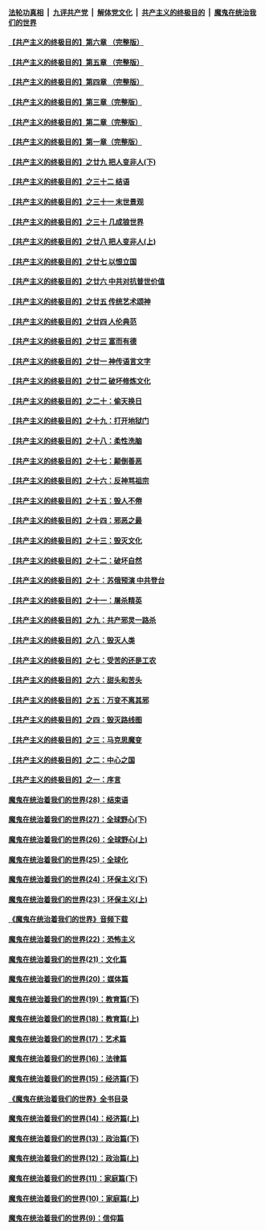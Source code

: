 ####  [法轮功真相](../../../../basic/blob/master/README.md?t=05110631) &nbsp;|&nbsp; [九评共产党](../../../../9ping.md/blob/master/README.md?t=05110631) &nbsp;|&nbsp; [解体党文化](../../../../jtdwh.md/blob/master/README.md?t=05110631)  &nbsp;|&nbsp; [共产主义的终极目的](../../../../gczydzjmd.md/blob/master/README.md?t=05110631) &nbsp;|&nbsp; [魔鬼在统治我们的世界](../../../../mgztzwmdsj.md/blob/master/README.md?t=05110631) 

#### [【共产主义的终极目的】第六章 （完整版）](../pages/nsc422/n11428913.md?t=05110631) 

#### [【共产主义的终极目的】第五章 （完整版）](../pages/nsc422/n11428912.md?t=05110631) 

#### [【共产主义的终极目的】第四章 （完整版）](../pages/nsc422/n11428907.md?t=05110631) 

#### [【共产主义的终极目的】第三章（完整版）](../pages/nsc422/n11428848.md?t=05110631) 

#### [【共产主义的终极目的】第二章（完整版）](../pages/nsc422/n11428831.md?t=05110631) 

#### [【共产主义的终极目的】第一章（完整版）](../pages/nsc422/n11417651.md?t=05110631) 

#### [【共产主义的终极目的】之廿九 把人变非人(下)](../pages/nsc422/n11344140.md?t=05110631) 

#### [【共产主义的终极目的】之三十二 结语](../pages/nsc422/n11360535.md?t=05110631) 

#### [【共产主义的终极目的】之三十一 末世景观](../pages/nsc422/n11351129.md?t=05110631) 

#### [【共产主义的终极目的】之三十 几成狼世界](../pages/nsc422/n11348280.md?t=05110631) 

#### [【共产主义的终极目的】之廿八 把人变非人(上)](../pages/nsc422/n11340492.md?t=05110631) 

#### [【共产主义的终极目的】之廿七 以恨立国](../pages/nsc422/n11336944.md?t=05110631) 

#### [【共产主义的终极目的】之廿六 中共对抗普世价值](../pages/nsc422/n11324785.md?t=05110631) 

#### [【共产主义的终极目的】之廿五 传统艺术颂神](../pages/nsc422/n11296396.md?t=05110631) 

#### [【共产主义的终极目的】之廿四 人伦典范](../pages/nsc422/n11296397.md?t=05110631) 

#### [【共产主义的终极目的】之廿三 富而有德](../pages/nsc422/n11283598.md?t=05110631) 

#### [【共产主义的终极目的】之廿一 神传语言文字](../pages/nsc422/n11263265.md?t=05110631) 

#### [【共产主义的终极目的】之廿二 破坏修炼文化](../pages/nsc422/n11245728.md?t=05110631) 

#### [【共产主义的终极目的】之二十：偷天换日](../pages/nsc422/n11238846.md?t=05110631) 

#### [【共产主义的终极目的】之十九：打开地狱门](../pages/nsc422/n11206376.md?t=05110631) 

#### [【共产主义的终极目的】之十八：柔性洗脑](../pages/nsc422/n11199994.md?t=05110631) 

#### [【共产主义的终极目的】之十七：颠倒善恶](../pages/nsc422/n11179782.md?t=05110631) 

#### [【共产主义的终极目的】之十六：反神骂祖宗](../pages/nsc422/n11166798.md?t=05110631) 

#### [【共产主义的终极目的】之十五：毁人不倦](../pages/nsc422/n11166792.md?t=05110631) 

#### [【共产主义的终极目的】之十四：邪恶之最](../pages/nsc422/n11150249.md?t=05110631) 

#### [【共产主义的终极目的】之十三：毁灭文化](../pages/nsc422/n11135227.md?t=05110631) 

#### [【共产主义的终极目的】之十二：破坏自然](../pages/nsc422/n11135214.md?t=05110631) 

#### [【共产主义的终极目的】之十：苏俄预演 中共登台](../pages/nsc422/n11118424.md?t=05110631) 

#### [【共产主义的终极目的】之十一：屠杀精英](../pages/nsc422/n11118442.md?t=05110631) 

#### [【共产主义的终极目的】之九：共产邪灵一路杀](../pages/nsc422/n11114139.md?t=05110631) 

#### [【共产主义的终极目的】之八：毁灭人类](../pages/nsc422/n11108503.md?t=05110631) 

#### [【共产主义的终极目的】之七：受苦的还是工农](../pages/nsc422/n11101809.md?t=05110631) 

#### [【共产主义的终极目的】之六：甜头和苦头](../pages/nsc422/n11096971.md?t=05110631) 

#### [【共产主义的终极目的】之五：万变不离其邪](../pages/nsc422/n11091285.md?t=05110631) 

#### [【共产主义的终极目的】之四：毁灭路线图](../pages/nsc422/n11086284.md?t=05110631) 

#### [【共产主义的终极目的】之三：马克思魔变](../pages/nsc422/n11061941.md?t=05110631) 

#### [【共产主义的终极目的】之二：中心之国](../pages/nsc422/n11047728.md?t=05110631) 

#### [【共产主义的终极目的】之一：序言](../pages/nsc422/n11086077.md?t=05110631) 

#### [魔鬼在统治着我们的世界(28)：结束语](../pages/nsc422/n10936246.md?t=05110631) 

#### [魔鬼在统治着我们的世界(27)：全球野心(下)](../pages/nsc422/n10928319.md?t=05110631) 

#### [魔鬼在统治着我们的世界(26)：全球野心(上)](../pages/nsc422/n10900318.md?t=05110631) 

#### [魔鬼在统治着我们的世界(25)：全球化](../pages/nsc422/n10788205.md?t=05110631) 

#### [魔鬼在统治着我们的世界(24)：环保主义(下)](../pages/nsc422/n10695307.md?t=05110631) 

#### [魔鬼在统治着我们的世界(23)：环保主义(上)](../pages/nsc422/n10688613.md?t=05110631) 

#### [《魔鬼在统治着我们的世界》音频下载](../pages/nsc422/n10635553.md?t=05110631) 

#### [魔鬼在统治着我们的世界(22)：恐怖主义](../pages/nsc422/n10614727.md?t=05110631) 

#### [魔鬼在统治着我们的世界(21)：文化篇](../pages/nsc422/n10597706.md?t=05110631) 

#### [魔鬼在统治着我们的世界(20)：媒体篇](../pages/nsc422/n10586579.md?t=05110631) 

#### [魔鬼在统治着我们的世界(19)：教育篇(下)](../pages/nsc422/n10564808.md?t=05110631) 

#### [魔鬼在统治着我们的世界(18)：教育篇(上)](../pages/nsc422/n10526970.md?t=05110631) 

#### [魔鬼在统治着我们的世界(17)：艺术篇](../pages/nsc422/n10499093.md?t=05110631) 

#### [魔鬼在统治着我们的世界(16)：法律篇](../pages/nsc422/n10485969.md?t=05110631) 

#### [魔鬼在统治着我们的世界(15)：经济篇(下)](../pages/nsc422/n10469975.md?t=05110631) 

#### [《魔鬼在统治着我们的世界》全书目录](../pages/nsc422/n10464261.md?t=05110631) 

#### [魔鬼在统治着我们的世界(14)：经济篇(上)](../pages/nsc422/n10457370.md?t=05110631) 

#### [魔鬼在统治着我们的世界(13)：政治篇(下)](../pages/nsc422/n10448270.md?t=05110631) 

#### [魔鬼在统治着我们的世界(12)：政治篇(上)](../pages/nsc422/n10444576.md?t=05110631) 

#### [魔鬼在统治着我们的世界(11)：家庭篇(下)](../pages/nsc422/n10440961.md?t=05110631) 

#### [魔鬼在统治着我们的世界(10)：家庭篇(上)](../pages/nsc422/n10435448.md?t=05110631) 

#### [魔鬼在统治着我们的世界(9)：信仰篇](../pages/nsc422/n10432159.md?t=05110631) 


